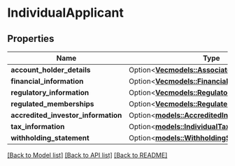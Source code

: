 # IndividualApplicant

## Properties

Name | Type | Description | Notes
------------ | ------------- | ------------- | -------------
**account_holder_details** | Option<[**Vec<models::AssociatedIndividual>**](AssociatedIndividual.md)> |  | [optional]
**financial_information** | Option<[**Vec<models::FinancialInformation>**](FinancialInformation.md)> |  | [optional]
**regulatory_information** | Option<[**Vec<models::RegulatoryInformation>**](RegulatoryInformation.md)> |  | [optional]
**regulated_memberships** | Option<[**Vec<models::RegulatedMembership>**](RegulatedMembership.md)> |  | [optional]
**accredited_investor_information** | Option<[**models::AccreditedInvestorInformation**](AccreditedInvestorInformation.md)> |  | [optional]
**tax_information** | Option<[**models::IndividualTaxInformation**](IndividualTaxInformation.md)> |  | [optional]
**withholding_statement** | Option<[**models::WithholdingStatementType**](WithholdingStatementType.md)> |  | [optional]

[[Back to Model list]](../README.md#documentation-for-models) [[Back to API list]](../README.md#documentation-for-api-endpoints) [[Back to README]](../README.md)


